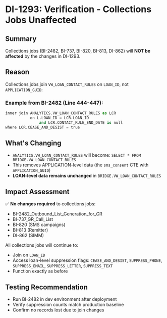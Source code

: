 # DI-1293: Verification - Collections Jobs Unaffected

## Summary
Collections jobs (BI-2482, BI-737, BI-820, BI-813, DI-862) will **NOT be affected** by the changes in DI-1293.

## Reason
Collections jobs join `VW_LOAN_CONTACT_RULES` on `LOAN_ID`, not `APPLICATION_GUID`:

### Example from BI-2482 (Line 444-447):
```python
inner join ANALYTICS.VW_LOAN_CONTACT_RULES as LCR
           on L.LOAN_ID = LCR.LOAN_ID
               and LCR.CONTACT_RULE_END_DATE is null
where LCR.CEASE_AND_DESIST = true
```

## What's Changing
- `ANALYTICS.VW_LOAN_CONTACT_RULES` will become: `SELECT * FROM BRIDGE.VW_LOAN_CONTACT_RULES`
- This removes APPLICATION-level data (the `sms_consent` CTE with `APPLICATION_GUID`)
- **LOAN-level data remains unchanged** in `BRIDGE.VW_LOAN_CONTACT_RULES`

## Impact Assessment
✅ **No changes required** to collections jobs:
- BI-2482_Outbound_List_Generation_for_GR
- BI-737_GR_Call_List
- BI-820 (SMS campaigns)
- BI-813 (Remitter)
- DI-862 (SIMM)

All collections jobs will continue to:
- Join on `LOAN_ID`
- Access loan-level suppression flags: `CEASE_AND_DESIST`, `SUPPRESS_PHONE`, `SUPPRESS_EMAIL`, `SUPPRESS_LETTER`, `SUPPRESS_TEXT`
- Function exactly as before

## Testing Recommendation
- Run BI-2482 in dev environment after deployment
- Verify suppression counts match production baseline
- Confirm no records lost due to join changes
